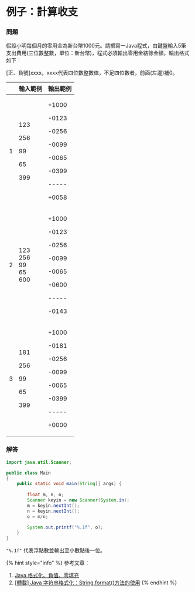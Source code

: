 # 例子：計算收支

### 問題

假設小明每個月的零用金為新台幣1000元。請撰寫一Java程式，由鍵盤輸入5筆支出費用(三位數整數，單位：新台幣)，程式必須輸出零用金結餘金額，輸出格式如下：

&#x20;\[正、負號]xxxx，xxxx代表四位數整數值，不足四位數者，前面(左邊)補0。

|   | 輸入範例                                             | 輸出範例                                                                                             |
| - | ------------------------------------------------ | ------------------------------------------------------------------------------------------------ |
| 1 | <p>123</p><p>256</p><p>99</p><p>65</p><p>399</p> | <p>+1000</p><p>-0123</p><p>-0256</p><p>-0099</p><p>-0065</p><p>-0399</p><p>-----</p><p>+0058</p> |
| 2 | <p>123<br>256<br>99<br>65<br>600</p>             | <p>+1000</p><p>-0123</p><p>-0256</p><p>-0099</p><p>-0065</p><p>-0600</p><p>-----</p><p>-0143</p> |
| 3 | <p>181</p><p>256</p><p>99</p><p>65</p><p>399</p> | <p>+1000</p><p>-0181</p><p>-0256</p><p>-0099</p><p>-0065</p><p>-0399</p><p>-----</p><p>+0000</p> |

### 解答

```java
import java.util.Scanner;

public class Main
{
	public static void main(String[] args) {
		
		float m, n, o;
		Scanner keyin = new Scanner(System.in);
		m = keyin.nextInt();
		n = keyin.nextInt();
		o = m/n;
		
		System.out.printf("%.1f", o);
	}
}
```

`"%.1f"` 代表浮點數並輸出至小數點後一位。

{% hint style="info" %}
參考文章：

1. [Java 格式化、負值、零填充](https://stackoverflow.com/questions/12252780/java-formatting-negative-values-zero-padding)
2. [\[轉載\] Java 字符串格式化：String.format()方法的使用](https://jax-work-archive.blogspot.com/2015/02/java-stringformat.html)
{% endhint %}
